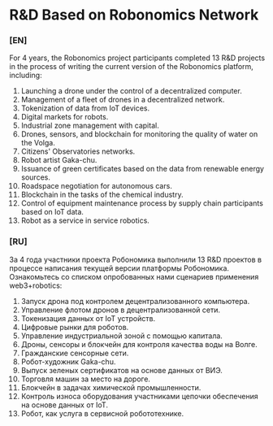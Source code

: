 # R&D Based on Robonomics Network

### [EN]
For 4 years, the Robonomics project participants completed 13 R&D projects in the process of writing the current version of the Robonomics platform, including:

1. Launching a drone under the control of a decentralized computer.
2. Management of a fleet of drones in a decentralized network.
3. Tokenization of data from IoT devices.
4. Digital markets for robots.
5. Industrial zone management with capital.
6. Drones, sensors, and blockchain for monitoring the quality of water on the Volga.
7. Citizens' Observatories networks.
8. Robot artist Gaka-chu.
9. Issuance of green certificates based on the data from renewable energy sources.
10. Roadspace negotiation for autonomous cars.
11. Blockchain in the tasks of the chemical industry.
12. Control of equipment maintenance process by supply chain participants based on IoT data.
13. Robot as a service in service robotics.

### [RU]
За 4 года участники проекта Робономика выполнили 13 R&D проектов в процессе написания текущей версии платформы Робономика. Ознакомьтесь со списком опробованных нами сценариев применения web3+robotics:

1. Запуск дрона под контролем децентрализованного компьютера.
2. Управление флотом дронов в децентрализованной сети.
3. Токенизация данных от IoT устройств.
4. Цифровые рынки для роботов.
5. Управление индустриальной зоной с помощью капитала.
6. Дроны, сенсоры и блокчейн для контроля качества воды на Волге.
7. Гражданские сенсорные сети.
8. Робот-художник Gaka-chu.
9. Выпуск зеленых сертификатов на основе данных от ВИЭ.
10. Торговля машин за место на дороге.
11. Блокчейн в задачах химической промышленности.
12. Контроль износа оборудования  участниками цепочки обеспечения на основе данных от IoT.  
13. Робот, как услуга в сервисной робототехнике.
